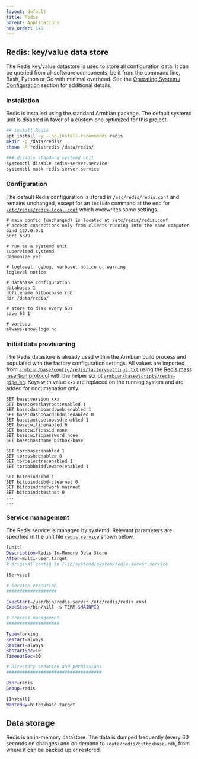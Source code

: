 ```yaml
---
layout: default
title: Redis
parent: Applications
nav_order: 145
---
```

## Redis: key/value data store

The Redis key/value datastore is used to store all configuration data.
It can be queried from all software components, be it from the command line, Bash, Python or Go with minimal overhead.
See the [Operating System / Configuration](../os/configuration.md) section for additional details.

### Installation

Redis is installed using the standard Armbian package.
The default systemd unit is disabled in favor of a custom one optimized for this project.

```bash
## install Redis
apt install -y --no-install-recommends redis
mkdir -p /data/redis/
chown -R redis:redis /data/redis/

### disable standard systemd unit
systemctl disable redis-server.service
systemctl mask redis-server.service
```

### Configuration

The default Redis configuration is stored in `/etc/redis/redis.conf` and remains unchanged, except for an `include` command at the end for [`/etc/redis/redis-local.conf`](https://github.com/digitalbitbox/bitbox-base/blob/master/armbian/base/rootfs/etc/redis/redis-local.conf) which overwrites some settings.

```
# main config (unchanged) is located at /etc/redis/redis.conf
# accept connections only from clients running into the same computer
bind 127.0.0.1
port 6379

# run as a systemd unit
supervised systemd
daemonize yes

# loglevel: debug, verbose, notice or warning
loglevel notice

# database configuration
databases 1
dbfilename bitboxbase.rdb
dir /data/redis/

# store to disk every 60s
save 60 1

# various
always-show-logo no
```

### Initial data provisioning

The Redis datastore is already used within the Armbian build process and populated with the factory configuration settings.
All values are imported from [`armbian/base/config/redis/factorysettings.txt`](https://github.com/digitalbitbox/bitbox-base/blob/master/armbian/base/config/redis/factorysettings.txt) using the [Redis mass insertion protocol](https://redis.io/topics/mass-insert) with the helper script [`armbian/base/scripts/redis-pipe.sh`](https://github.com/digitalbitbox/bitbox-base/blob/master/armbian/base/scripts/redis-pipe.sh).
Keys with value `xxx` are replaced on the running system and are added for documenation only.

```
SET base:version xxx
SET base:overlayroot:enabled 1
SET base:dashboard:web:enabled 1
SET base:dashboard:hdmi:enabled 0
SET base:autosetupssd:enabled 1
SET base:wifi:enabled 0
SET base:wifi:ssid none
SET base:wifi:password none
SET base:hostname bitbox-base

SET tor:base:enabled 1
SET tor:ssh:enabled 0
SET tor:electrs:enabled 1
SET tor:bbbmiddleware:enabled 1

SET bitcoind:ibd 1
SET bitcoind:ibd-clearnet 0
SET bitcoind:network mainnet
SET bitcoind:testnet 0
...
...
```

### Service management

The Redis service is managed by systemd.
Relevant parameters are specified in the unit file [`redis.service`](https://github.com/digitalbitbox/bitbox-base/blob/master/armbian/base/rootfs/etc/systemd/system/redis.service) shown below.

```bash
[Unit]
Description=Redis In-Memory Data Store
After=multi-user.target
# original config in /lib/systemd/system/redis-server.service

[Service]

# Service execution
###################

ExecStart=/usr/bin/redis-server /etc/redis/redis.conf
ExecStop=/bin/kill -s TERM $MAINPID

# Process management
####################

Type=forking
Restart=always
Restart=always
RestartSec=10
TimeoutSec=30

# Directory creation and permissions
####################################

User=redis
Group=redis

[Install]
WantedBy=bitboxbase.target
```

## Data storage

Redis is an in-memory datastore.
The data is dumped frequently (every 60 seconds on changes) and on demand to `/data/redis/bitboxbase.rdb`, from where it can be backed up or restored.
